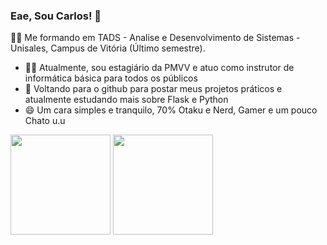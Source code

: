 ### Eae, Sou Carlos! 👋

  :student: Me formando em TADS - Analise e Desenvolvimento de Sistemas - Unisales, Campus de Vitória (Último semestre).

  - :man_teacher: Atualmente, sou estagiário da PMVV e atuo como instrutor de informática básica para todos os públicos 	
  - 🌱 Voltando para o github para postar meus projetos práticos e atualmente estudando mais sobre Flask e Python
  - 😄 Um cara simples e tranquilo, 70% Otaku e Nerd, Gamer e um pouco Chato u.u 
  
  <div>
    <img height="160em" src="https://github-readme-stats.vercel.app/api?username=CarloslFreitas&show_icons=true&theme=algolia"/>
    <img height="160em" src="https://github-readme-stats.vercel.app/api/top-langs/?username=CarloslFreitas&layout=compact&langs_count-16&theme=algolia"/>
  </div>
  
